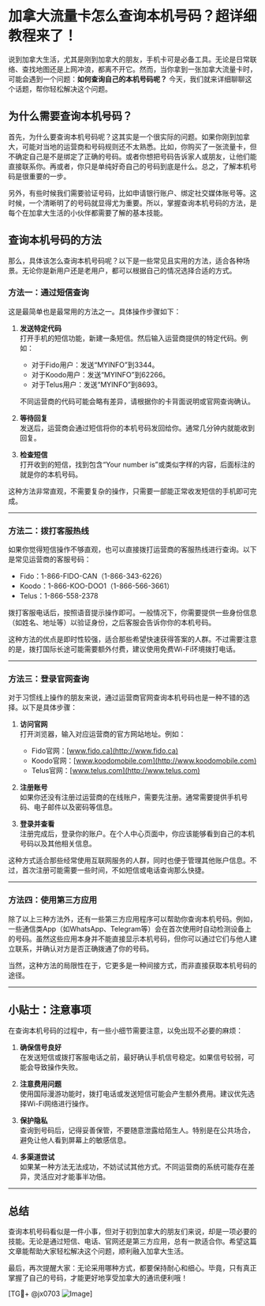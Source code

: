 # 加拿大流量卡怎么查询本机号码？超详细教程来了！

说到加拿大生活，尤其是刚到加拿大的朋友，手机卡可是必备工具。无论是日常联络、查找地图还是上网冲浪，都离不开它。然而，当你拿到一张加拿大流量卡时，可能会遇到一个问题：**如何查询自己的本机号码呢？** 今天，我们就来详细聊聊这个话题，帮你轻松解决这个问题。

## 为什么需要查询本机号码？

首先，为什么要查询本机号码呢？这其实是一个很实际的问题。如果你刚到加拿大，可能对当地的运营商和号码规则还不太熟悉。比如，你购买了一张流量卡，但不确定自己是不是绑定了正确的号码。或者你想把号码告诉家人或朋友，让他们能直接联系你。再或者，你只是单纯好奇自己的号码到底是什么。总之，了解本机号码是很重要的一步。

另外，有些时候我们需要验证号码，比如申请银行账户、绑定社交媒体账号等。这时候，一个清晰明了的号码就显得尤为重要。所以，掌握查询本机号码的方法，是每个在加拿大生活的小伙伴都需要了解的基本技能。

## 查询本机号码的方法

那么，具体该怎么查询本机号码呢？以下是一些常见且实用的方法，适合各种场景。无论你是新用户还是老用户，都可以根据自己的情况选择合适的方式。

### 方法一：通过短信查询

这是最简单也是最常用的方法之一。具体操作步骤如下：

1. **发送特定代码**  
   打开手机的短信功能，新建一条短信。然后输入运营商提供的特定代码。例如：
   - 对于Fido用户：发送“MYINFO”到3344。
   - 对于Koodo用户：发送“MYINFO”到62266。
   - 对于Telus用户：发送“MYINFO”到8693。
   
   不同运营商的代码可能会略有差异，请根据你的卡背面说明或官网查询确认。

2. **等待回复**  
   发送后，运营商会通过短信将你的本机号码发回给你。通常几分钟内就能收到回复。

3. **检查短信**  
   打开收到的短信，找到包含“Your number is”或类似字样的内容，后面标注的就是你的本机号码。

这种方法非常直观，不需要复杂的操作，只需要一部能正常收发短信的手机即可完成。

---

### 方法二：拨打客服热线

如果你觉得短信操作不够直观，也可以直接拨打运营商的客服热线进行查询。以下是常见运营商的客服号码：

- Fido：1-866-FIDO-CAN（1-866-343-6226）
- Koodo：1-866-KOO-DOO1（1-866-566-3661）
- Telus：1-866-558-2378

拨打客服电话后，按照语音提示操作即可。一般情况下，你需要提供一些身份信息（如姓名、地址等）以验证身份，之后客服会告诉你你的本机号码。

这种方法的优点是即时性较强，适合那些希望快速获得答案的人群。不过需要注意的是，拨打国际长途可能需要额外付费，建议使用免费Wi-Fi环境拨打电话。

---

### 方法三：登录官网查询

对于习惯线上操作的朋友来说，通过运营商官网查询本机号码也是一种不错的选择。以下是具体步骤：

1. **访问官网**  
   打开浏览器，输入对应运营商的官方网站地址。例如：
   - Fido官网：[www.fido.ca](http://www.fido.ca)
   - Koodo官网：[www.koodomobile.com](http://www.koodomobile.com)
   - Telus官网：[www.telus.com](http://www.telus.com)

2. **注册账号**  
   如果你还没有注册过运营商的在线账户，需要先注册。通常需要提供手机号码、电子邮件以及密码等信息。

3. **登录并查看**  
   注册完成后，登录你的账户。在个人中心页面中，你应该能够看到自己的本机号码以及其他相关信息。

这种方式适合那些经常使用互联网服务的人群，同时也便于管理其他账户信息。不过，首次注册可能需要一些时间，不如短信或电话查询那么快捷。

---

### 方法四：使用第三方应用

除了以上三种方法外，还有一些第三方应用程序可以帮助你查询本机号码。例如，一些通信类App（如WhatsApp、Telegram等）会在首次使用时自动检测设备上的号码。虽然这些应用本身并不能直接显示本机号码，但你可以通过它们与他人建立联系，并确认对方是否正确拨通了你的号码。

当然，这种方法的局限性在于，它更多是一种间接方式，而非直接获取本机号码的途径。

---

## 小贴士：注意事项

在查询本机号码的过程中，有一些小细节需要注意，以免出现不必要的麻烦：

1. **确保信号良好**  
   在发送短信或拨打客服电话之前，最好确认手机信号稳定。如果信号较弱，可能会导致操作失败。

2. **注意费用问题**  
   使用国际漫游功能时，拨打电话或发送短信可能会产生额外费用。建议优先选择Wi-Fi网络进行操作。

3. **保护隐私**  
   查询到号码后，记得妥善保管，不要随意泄露给陌生人。特别是在公共场合，避免让他人看到屏幕上的敏感信息。

4. **多渠道尝试**  
   如果某一种方法无法成功，不妨试试其他方式。不同运营商的系统可能存在差异，灵活应对才能事半功倍。

---

## 总结

查询本机号码看似是一件小事，但对于初到加拿大的朋友们来说，却是一项必要的技能。无论是通过短信、电话、官网还是第三方应用，总有一款适合你。希望这篇文章能帮助大家轻松解决这个问题，顺利融入加拿大生活。

最后，再次提醒大家：无论采用哪种方式，都要保持耐心和细心。毕竟，只有真正掌握了自己的号码，才能更好地享受加拿大的通讯便利哦！

[TG💪+ @jx0703 ![Image](https://github.com/user-attachments/assets/dbca1d08-cadb-493c-b0ec-ad6f7a83f270)]